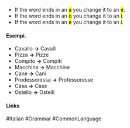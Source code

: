 - If the word ends in an <mark class="hltr-red">a</mark> you change it to an <mark class="hltr-orange">e</mark>.
- If the word ends in an <mark class="hltr-yellow">o</mark> you change it to an <mark class="hltr-green">i</mark>.
- If the word ends in an <mark class="hltr-blue">e</mark> you change it to an <mark class="hltr-purple">i</mark>.

#### Esempi.

- Cavallo **→** Cavalli
- Pizza **→** Pizze
- Compito **→** Compiti
- Macchina **→** Macchine
- Cane **→** Cani
- Prodessoressa **→** Professoresse
- Casa **→** Case
- Ostello **→** Ostelli

#### Links
#Italian #Grammar #CommonLanguage 

